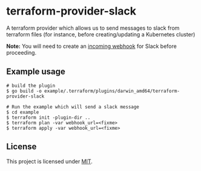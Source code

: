 # terraform-provider-slack

A terraform provider which allows us to send messages to slack
from terraform files (for instance, before creating/updating
a Kubernetes cluster)

**Note:** You will need to create an [incoming webhook][webhook] for Slack before proceeding.

## Example usage

```shell
# build the plugin
$ go build -o example/.terraform/plugins/darwin_amd64/terraform-provider-slack

# Run the example which will send a slack message
$ cd example
$ terraform init -plugin-dir ..
$ terraform plan -var webhook_url=<fixme>
$ terraform apply -var webhook_url=<fixme>
```

## License

This project is licensed under [MIT](LICENSE).

[webhook]: https://api.slack.com/incoming-webhooks
